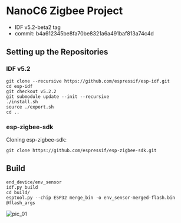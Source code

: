 # NanoC6 Zigbee Project

- IDF v5.2-beta2 tag
- commit: b4a612345be8fa70be8321a6a491baf813a74c4d

## Setting up the Repositories

### IDF v5.2


    git clone --recursive https://github.com/espressif/esp-idf.git
    cd esp-idf
    git checkout v5.2.2
    git submodule update --init --recursive
    ./install.sh
    source ./export.sh
    cd ..

### esp-zigbee-sdk
Cloning esp-zigbee-sdk:

    git clone https://github.com/espressif/esp-zigbee-sdk.git

## Build

    end_device/env_sensor
    idf.py build
    cd build/
    esptool.py --chip ESP32 merge_bin -o env_sensor-merged-flash.bin @flash_args 

![pic_01](./assets/pic_01.jpg)

